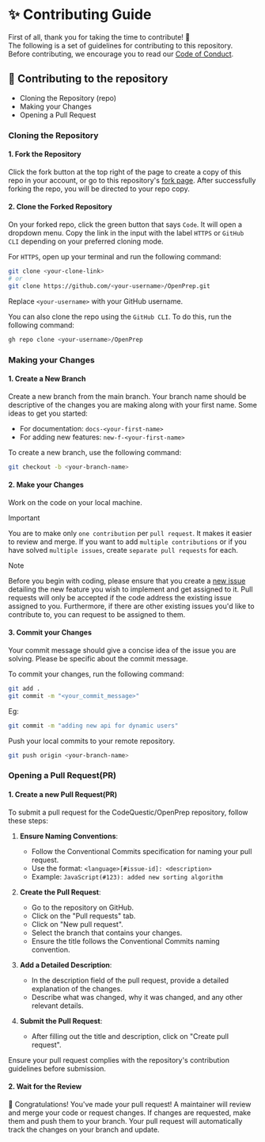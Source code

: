 <h1>✨ Contributing Guide</h1>

First of all, thank you for taking the time to contribute! 🎉<br>
The following is a set of guidelines for contributing to this repository.<br>
Before contributing, we encourage you to read our [Code of Conduct](https://github.com/CodeQuestic/OpenPrep/edit/main/.github/CODE_OF_CONDUCT.md).

<h2>📝 Contributing to the repository</h2>

- Cloning the Repository (repo)
- Making your Changes
- Opening a Pull Request

### Cloning the Repository

#### 1. Fork the Repository

Click the fork button at the top right of the page to create a copy of this repo in your account, or go to this repository's [fork page](https://github.com/CodeQuestic/OpenPrep/fork). After successfully forking the repo, you will be directed to your repo copy.

#### 2. Clone the Forked Repository

On your forked repo, click the green button that says `Code`. It will open a dropdown menu. Copy the link in the input with the label `HTTPS` or `GitHub CLI` depending on your preferred cloning mode.

For `HTTPS`, open up your terminal and run the following command:

```bash
git clone <your-clone-link>
# or
git clone https://github.com/<your-username>/OpenPrep.git
```

Replace `<your-username>` with your GitHub username.<br>

You can also clone the repo using the `GitHub CLI`. To do this, run the following command:

```bash
gh repo clone <your-username>/OpenPrep
```

### Making your Changes

#### 1. Create a New Branch

Create a new branch from the main branch. Your branch name should be descriptive of the changes you are making along with your first name. Some ideas to get you started:

- For documentation: `docs-<your-first-name>`
- For adding new features: `new-f-<your-first-name>`

To create a new branch, use the following command:

```bash
git checkout -b <your-branch-name>
```

#### 2. Make your Changes

Work on the code on your local machine.

> [!IMPORTANT]
> You are to make only `one contribution` per `pull request`. It makes it easier to review and merge. If you want to add `multiple contributions` or if you have solved `multiple issues`, create `separate pull requests` for each.

> [!NOTE]
> Before you begin with coding, please ensure that you create a [new issue](https://github.com/CodeQuestic/OpenPrep/issues) detailing the new feature you wish to implement and get assigned to it. Pull requests will only be accepted if the code address the existing issue assigned to you. Furthermore, if there are other existing issues you'd like to contribute to, you can request to be assigned to them.

#### 3. Commit your Changes

Your commit message should give a concise idea of the issue you are solving. Please be specific about the commit message.

To commit your changes, run the following command:

```bash
git add .
git commit -m "<your_commit_message>"
```

Eg:

```bash
git commit -m "adding new api for dynamic users"
```

Push your local commits to your remote repository.

```bash
git push origin <your-branch-name>
```

### Opening a Pull Request(PR)

#### 1. Create a new Pull Request(PR)

To submit a pull request for the CodeQuestic/OpenPrep repository, follow these steps:

1. **Ensure Naming Conventions**: 
   - Follow the Conventional Commits specification for naming your pull request.
   - Use the format: `<language>[#issue-id]: <description>`
   - Example: `JavaScript(#123): added new sorting algorithm`

2. **Create the Pull Request**:
   - Go to the repository on GitHub.
   - Click on the "Pull requests" tab.
   - Click on "New pull request".
   - Select the branch that contains your changes.
   - Ensure the title follows the Conventional Commits naming convention.

3. **Add a Detailed Description**:
   - In the description field of the pull request, provide a detailed explanation of the changes.
   - Describe what was changed, why it was changed, and any other relevant details.

4. **Submit the Pull Request**:
   - After filling out the title and description, click on "Create pull request".

Ensure your pull request complies with the repository's contribution guidelines before submission.

#### 2. Wait for the Review

🎉 Congratulations! You've made your pull request! A maintainer will review and merge your code or request changes. If changes are requested, make them and push them to your branch. Your pull request will automatically track the changes on your branch and update.
